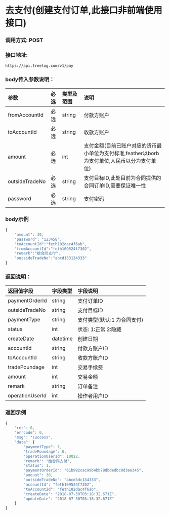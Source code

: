 # 去支付(创建支付订单,此接口非前端使用接口)

### 调用方式: POST

### 接口地址:

```
https://api.freelog.com/v1/pay
```

### body传入参数说明：

| 参数 | 必选 | 类型及范围 | 说明 |
| :--- | :--- | :--- | :--- |
| fromAccountId | 必选 | string | 付款方账户 |
| toAccountId | 必选 | string | 收款方账户 |
| amount | 必选 | int | 支付金额(目前已账户对应的货币最小单位为支付标准,feather以borb为支付单位,人民币以分为支付单位) |
| outsideTradeNo | 必选 | string | 支付目标ID,此处目前为合同提供的合同订单ID,需要保证唯一性 |
| password | 必选 | string | 支付密码 |

### body示例

```js
{
    "amount": 30,
    "password": "123458",
  	"toAccountId":"feth102dac4f6ab",
  	"fromAccountId":"feth109524f7302",
  	"remark":"给合同支付",
    "outsideTradeNo":"abcd133134333"
}
```

### 返回说明：

| 返回值字段 | 字段类型 | 字段说明 |
| :--- | :--- | :--- |
|  paymentOrderId | string | 支付订单ID |
|  outsideTradeNo | string | 支付目标ID |
|  paymentType | string | 支付类型(默认:1 为合同支付) |
|  status | int | 状态: 1:正常 2:隐藏 |
|  createDate | datetime | 创建日期 |
|  accountId | string | 付款方账户ID |
|  toAccountId | string | 收款方账户ID |
|  tradePoundage | int | 交易手续费 |
|  amount | int | 交易金额 |
|  remark | string | 订单备注 |
|  operationUserId | int | 操作者用户ID |

### 返回示例

```js
{
    "ret": 0,
    "errcode": 0,
    "msg": "success",
    "data": {
        "paymentType": 1,
        "tradePoundage": 0,
        "operationUserId": 10022,
        "remark": "给合同支付",
        "status": 1,
        "paymentOrderId": "61b992cac99b4bb78dbdedbc0d3ee345",
        "amount": 30,
        "outsideTradeNo": "abcd3dc134333",
        "accountId": "feth109524f7302",
        "toAccountId": "feth102dac4f6ab",
        "createDate": "2018-07-30T03:18:32.671Z",
        "updateDate": "2018-07-30T03:18:32.671Z"
    }
}
```

[账户类型]: http://doc.freelog.com/附表/账户类型.html "账户类型"